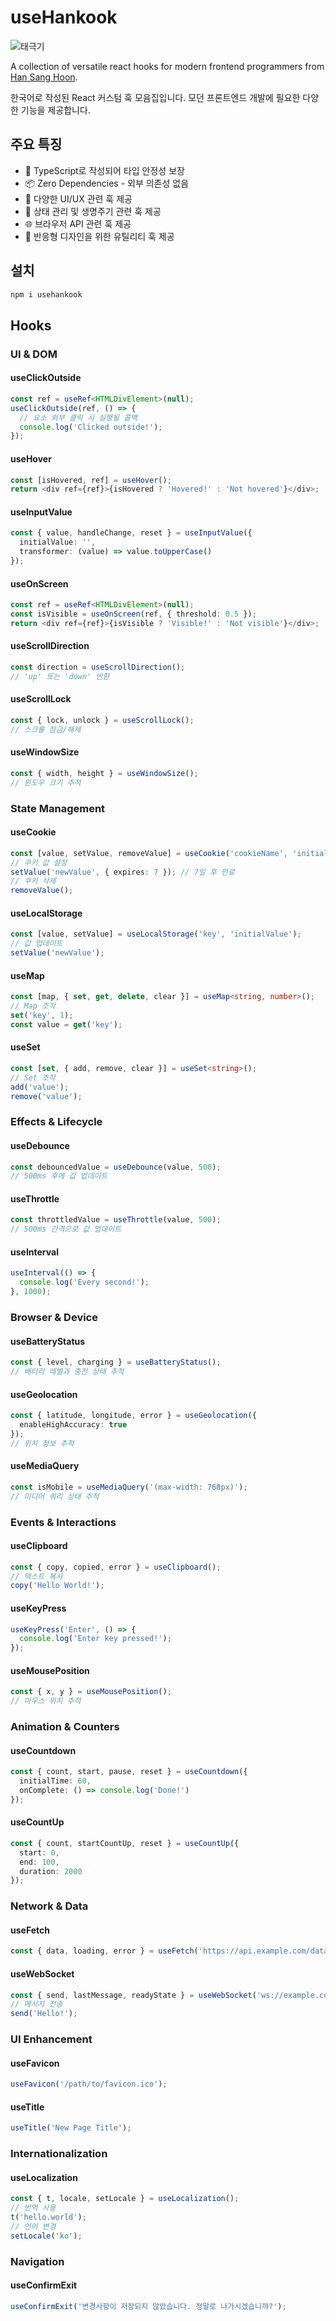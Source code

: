 # useHankook

![태극기](https://i.namu.wiki/i/8rsMb3qGsWtCcwYPFtCGF3d9cPnG08hnxcm75xKbQYZLTVzus7iWz9l36Vuq3uWYSJcwxTQ2z7F6DMvq-W4m3NkswFU6vBLkZLk9psxywZrR3Y7aFoWmmNHMsu7KBcMPooZzCd6D-NBqA6LhmIJSuw.svg)

A collection of versatile react hooks for modern frontend programmers from [Han Sang Hoon](https://github.com/joshephan).

한국어로 작성된 React 커스텀 훅 모음집입니다. 모던 프론트엔드 개발에 필요한 다양한 기능을 제공합니다.

## 주요 특징

- 🎯 TypeScript로 작성되어 타입 안정성 보장
- 📦 Zero Dependencies - 외부 의존성 없음
- 🎨 다양한 UI/UX 관련 훅 제공
- 🔄 상태 관리 및 생명주기 관련 훅 제공
- 🌐 브라우저 API 관련 훅 제공
- 📱 반응형 디자인을 위한 유틸리티 훅 제공

## 설치

```bash
npm i usehankook
```

## Hooks

### UI & DOM

#### useClickOutside
```typescript
const ref = useRef<HTMLDivElement>(null);
useClickOutside(ref, () => {
  // 요소 외부 클릭 시 실행될 콜백
  console.log('Clicked outside!');
});
```

#### useHover
```typescript
const [isHovered, ref] = useHover();
return <div ref={ref}>{isHovered ? 'Hovered!' : 'Not hovered'}</div>;
```

#### useInputValue
```typescript
const { value, handleChange, reset } = useInputValue({
  initialValue: '',
  transformer: (value) => value.toUpperCase()
});
```

#### useOnScreen
```typescript
const ref = useRef<HTMLDivElement>(null);
const isVisible = useOnScreen(ref, { threshold: 0.5 });
return <div ref={ref}>{isVisible ? 'Visible!' : 'Not visible'}</div>;
```

#### useScrollDirection
```typescript
const direction = useScrollDirection();
// 'up' 또는 'down' 반환
```

#### useScrollLock
```typescript
const { lock, unlock } = useScrollLock();
// 스크롤 잠금/해제
```

#### useWindowSize
```typescript
const { width, height } = useWindowSize();
// 윈도우 크기 추적
```

### State Management

#### useCookie
```typescript
const [value, setValue, removeValue] = useCookie('cookieName', 'initialValue');
// 쿠키 값 설정
setValue('newValue', { expires: 7 }); // 7일 후 만료
// 쿠키 삭제
removeValue();
```

#### useLocalStorage
```typescript
const [value, setValue] = useLocalStorage('key', 'initialValue');
// 값 업데이트
setValue('newValue');
```

#### useMap
```typescript
const [map, { set, get, delete, clear }] = useMap<string, number>();
// Map 조작
set('key', 1);
const value = get('key');
```

#### useSet
```typescript
const [set, { add, remove, clear }] = useSet<string>();
// Set 조작
add('value');
remove('value');
```

### Effects & Lifecycle

#### useDebounce
```typescript
const debouncedValue = useDebounce(value, 500);
// 500ms 후에 값 업데이트
```

#### useThrottle
```typescript
const throttledValue = useThrottle(value, 500);
// 500ms 간격으로 값 업데이트
```

#### useInterval
```typescript
useInterval(() => {
  console.log('Every second!');
}, 1000);
```

### Browser & Device

#### useBatteryStatus
```typescript
const { level, charging } = useBatteryStatus();
// 배터리 레벨과 충전 상태 추적
```

#### useGeolocation
```typescript
const { latitude, longitude, error } = useGeolocation({
  enableHighAccuracy: true
});
// 위치 정보 추적
```

#### useMediaQuery
```typescript
const isMobile = useMediaQuery('(max-width: 768px)');
// 미디어 쿼리 상태 추적
```

### Events & Interactions

#### useClipboard
```typescript
const { copy, copied, error } = useClipboard();
// 텍스트 복사
copy('Hello World!');
```

#### useKeyPress
```typescript
useKeyPress('Enter', () => {
  console.log('Enter key pressed!');
});
```

#### useMousePosition
```typescript
const { x, y } = useMousePosition();
// 마우스 위치 추적
```

### Animation & Counters

#### useCountdown
```typescript
const { count, start, pause, reset } = useCountdown({
  initialTime: 60,
  onComplete: () => console.log('Done!')
});
```

#### useCountUp
```typescript
const { count, startCountUp, reset } = useCountUp({
  start: 0,
  end: 100,
  duration: 2000
});
```

### Network & Data

#### useFetch
```typescript
const { data, loading, error } = useFetch('https://api.example.com/data');
```

#### useWebSocket
```typescript
const { send, lastMessage, readyState } = useWebSocket('ws://example.com');
// 메시지 전송
send('Hello!');
```

### UI Enhancement

#### useFavicon
```typescript
useFavicon('/path/to/favicon.ico');
```

#### useTitle
```typescript
useTitle('New Page Title');
```

### Internationalization

#### useLocalization
```typescript
const { t, locale, setLocale } = useLocalization();
// 번역 사용
t('hello.world');
// 언어 변경
setLocale('ko');
```

### Navigation

#### useConfirmExit
```typescript
useConfirmExit('변경사항이 저장되지 않았습니다. 정말로 나가시겠습니까?');
```

